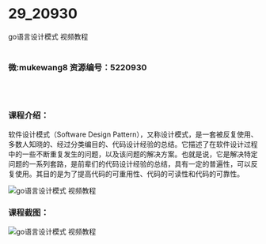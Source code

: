 # 29_20930
go语言设计模式 视频教程
<br/></br>
<h3>微:mukewang8 资源编号：5220930</h3>
<br/></br>
<h3>课程介绍：</h3>
<p>软件<a title="查看与 设计模式 相关的文章" target="_blank">设计模式</a>（Software Design Pattern），又称设计模式，是一套被反复使用、多数人知晓的、经过分类编目的、代码设计经验的总结。它描述了在软件设计过程中的一些不断重复发生的问题，以及该问题的解决方案。也就是说，它是解决特定问题的一系列套路，是前辈们的代码设计经验的总结，具有一定的普遍性，可以反复使用。其目的是为了提高代码的可重用性、代码的可读性和代码的可靠性。</p>
<p><img src="https://www.ko996.com/wp-content/uploads/img/2021/08/1-75-300x159.png" alt="go语言设计模式 视频教程"></p>
<div class="info-desc">
<h3>课程截图：</h3>
<p><img src="https://www.ko996.com/wp-content/uploads/img/2021/08/2-74.png" alt="go语言设计模式 视频教程"></p>
<p>&nbsp;</p>


			
</div>
